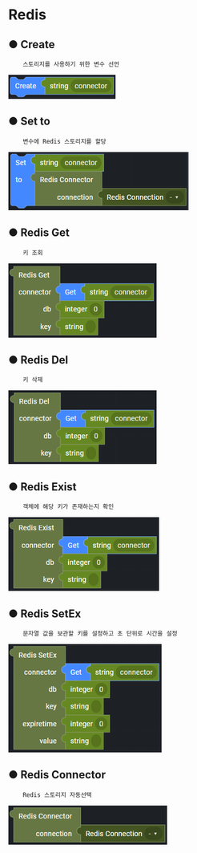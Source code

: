 # Redis

## ● Create

        스토리지를 사용하기 위한 변수 선언

![](../../.gitbook/assets/image%20%28244%29.png)

## ● Set to

        변수에 Redis 스토리지를 할당

![](../../.gitbook/assets/image%20%28286%29.png)

## ● Redis Get

        키 조회

![](../../.gitbook/assets/image%20%28307%29.png)

## ● Redis Del

        키 삭제

![](../../.gitbook/assets/image%20%28268%29.png)

## ● Redis Exist

        객체에 해당 키가 존재하는지 확인

![](../../.gitbook/assets/image%20%28280%29.png)

## ● Redis SetEx

        문자열 값을 보관할 키를 설정하고 초 단위로 시간을 설정

![](../../.gitbook/assets/image%20%28318%29.png)

## ● Redis Connector

        Redis 스토리지 자동선택

![](../../.gitbook/assets/image%20%28308%29.png)





